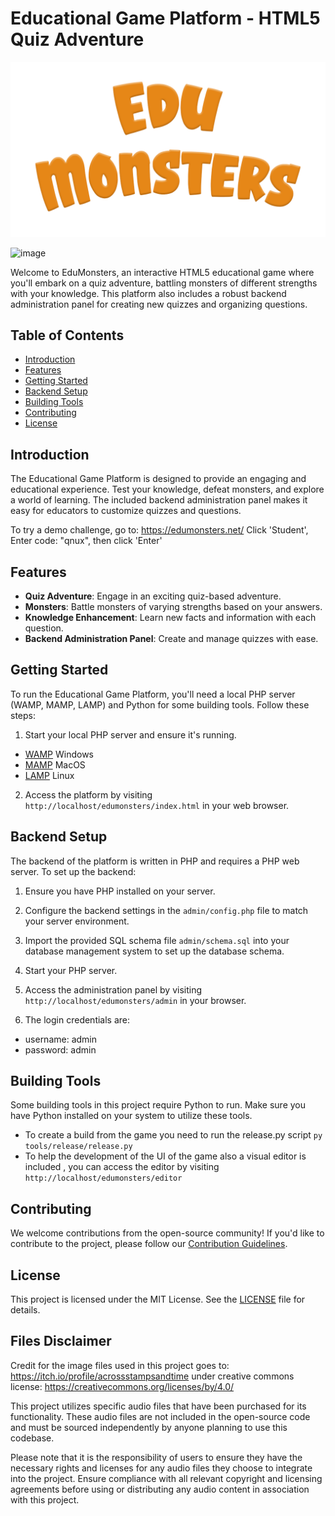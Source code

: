 # Educational Game Platform - HTML5 Quiz Adventure

![Game Preview](assets/images/logo.png)

![image](https://github.com/jodawink/EduMonsters/assets/6666537/afd70e9f-1051-42e3-ad90-a94de7bd8027)

Welcome to EduMonsters, an interactive HTML5 educational game where you'll embark on a quiz adventure, battling monsters of different strengths with your knowledge. This platform also includes a robust backend administration panel for creating new quizzes and organizing questions.

## Table of Contents
- [Introduction](#introduction)
- [Features](#features)
- [Getting Started](#getting-started)
- [Backend Setup](#backend-setup)
- [Building Tools](#building-tools)
- [Contributing](#contributing)
- [License](#license)

## Introduction

The Educational Game Platform is designed to provide an engaging and educational experience. Test your knowledge, defeat monsters, and explore a world of learning. The included backend administration panel makes it easy for educators to customize quizzes and questions.

To try a demo challenge, go to: https://edumonsters.net/  Click 'Student', Enter code: "qnux", then click 'Enter'   

## Features

- **Quiz Adventure**: Engage in an exciting quiz-based adventure.
- **Monsters**: Battle monsters of varying strengths based on your answers.
- **Knowledge Enhancement**: Learn new facts and information with each question.
- **Backend Administration Panel**: Create and manage quizzes with ease.

## Getting Started

To run the Educational Game Platform, you'll need a local PHP server (WAMP, MAMP, LAMP) and Python for some building tools. Follow these steps:

1. Start your local PHP server and ensure it's running.
- [WAMP](https://www.wampserver.com/en/) Windows
- [MAMP](https://www.mamp.info/) MacOS
- [LAMP](https://ubuntu.com/server/docs/lamp-applications) Linux

2. Access the platform by visiting `http://localhost/edumonsters/index.html` in your web browser.

## Backend Setup

The backend of the platform is written in PHP and requires a PHP web server. To set up the backend:

1. Ensure you have PHP installed on your server.

2. Configure the backend settings in the `admin/config.php` file to match your server environment.

3. Import the provided SQL schema file `admin/schema.sql` into your database management system to set up the database schema.

4. Start your PHP server.

5. Access the administration panel by visiting `http://localhost/edumonsters/admin` in your browser.

6. The login credentials are:
- username: admin
- password: admin

## Building Tools

Some building tools in this project require Python to run. Make sure you have Python installed on your system to utilize these tools.

- To create a build from the game you need to run the release.py script 
``` py tools/release/release.py ```
- To help the development of the UI of the game also a visual editor is included  , you can access the editor by visiting `http://localhost/edumonsters/editor`

## Contributing

We welcome contributions from the open-source community! If you'd like to contribute to the project, please follow our [Contribution Guidelines](CONTRIBUTING.md).

## License

This project is licensed under the MIT License. See the [LICENSE](LICENSE) file for details.

## Files Disclaimer

Credit for the image files used in this project goes to: https://itch.io/profile/acrossstampsandtime  under creative commons license: https://creativecommons.org/licenses/by/4.0/

This project utilizes specific audio files that have been purchased for its functionality. These audio files are not included in the open-source code and must be sourced independently by anyone planning to use this codebase.

Please note that it is the responsibility of users to ensure they have the necessary rights and licenses for any audio files they choose to integrate into the project. Ensure compliance with all relevant copyright and licensing agreements before using or distributing any audio content in association with this project.
